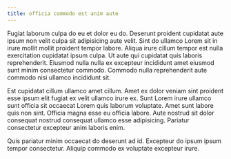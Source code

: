 ```yaml
---
title: officia commodo est anim aute
---
```


Fugiat laborum culpa do eu et dolor eu do. Deserunt proident cupidatat aute ipsum non velit culpa sit adipisicing aute velit. Sint do ullamco Lorem sit in irure mollit mollit proident tempor labore. Aliqua irure cillum tempor est nulla exercitation cupidatat ipsum culpa. Ut aute qui cupidatat quis laboris reprehenderit. Eiusmod nulla nulla ex excepteur incididunt amet eiusmod sunt minim consectetur commodo. Commodo nulla reprehenderit aute commodo nisi ullamco incididunt sit.

Est cupidatat cillum ullamco amet cillum. Amet ex dolor veniam sint proident esse ipsum elit fugiat ex velit ullamco irure ex. Sunt Lorem irure ullamco sunt officia sit occaecat Lorem quis laborum voluptate. Amet sunt labore quis non sint. Officia magna esse eu officia labore. Aute nostrud sit dolor consequat nostrud consequat ullamco esse adipisicing. Pariatur consectetur excepteur anim laboris enim.

Quis pariatur minim occaecat do deserunt ad id. Excepteur do ipsum ipsum tempor consectetur. Aliquip commodo ex voluptate excepteur irure.